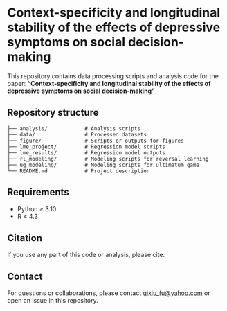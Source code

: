 # Context-specificity and longitudinal stability of the effects of depressive symptoms on social decision-making
This repository contains data processing scripts and analysis code for the paper:
**“Context-specificity and longitudinal stability of the effects of depressive symptoms on social decision-making”**

## Repository structure
```
├── analysis/            # Analysis scripts
├── data/                # Processed datasets
├── figure/              # Scripts or outputs for figures
├── lme_project/         # Regression model scripts
├── lme_results/         # Regression model outputs
├── rl_modeling/         # Modeling scripts for reversal learning
├── ug_modeling/         # Modeling scripts for ultimatum game
└── README.md            # Project description
```

## Requirements
* Python ≥ 3.10
* R ≥ 4.3

## Citation
If you use any part of this code or analysis, please cite:

## Contact
For questions or collaborations, please contact qixiu_fu@yahoo.com or open an issue in this repository.